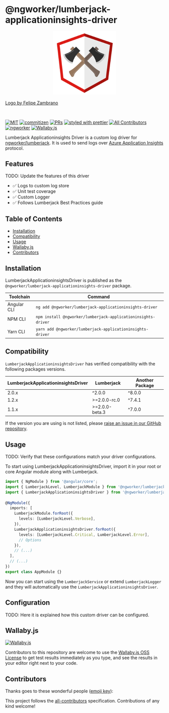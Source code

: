 # @ngworker/lumberjack-applicationinsights-driver

<p align="center">
 <img width="40%" height="40%" src="./logo.svg">
</p>

[Logo by Felipe Zambrano](http://instagram.com/octopez)

<br />

[![MIT](https://img.shields.io/packagist/l/doctrine/orm.svg?style=flat-square)]()
[![commitizen](https://img.shields.io/badge/commitizen-friendly-brightgreen.svg?style=flat-square)]()
[![PRs](https://img.shields.io/badge/PRs-welcome-brightgreen.svg?style=flat-square)]()
[![styled with prettier](https://img.shields.io/badge/styled_with-prettier-ff69b4.svg?style=flat-square)](https://github.com/prettier/prettier)
[![All Contributors](https://img.shields.io/badge/all_contributors-2-orange.svg?style=flat-square)](#contributors-)
[![ngworker](https://img.shields.io/badge/ngworker-%40-red)](https://github.com/ngworker/)
[![Wallaby.js](https://img.shields.io/badge/wallaby.js-powered-blue.svg?style=flat&logo=github)](https://wallabyjs.com/oss/)

Lumberjack Applicationinsights Driver is a custom log driver for [ngworker/lumberjack](https://github.com/ngworker/lumberjack). It is used to send logs over [Azure Application Insights](https://azure.microsoft.com/en-us/) protocol.

## Features

TODO: Update the features of this driver

- ✅ Logs to custom log store
- ✅ Unit test coverage
- ✅ Custom Logger
- ✅ Follows Lumberjack Best Practices guide

## Table of Contents

- [Installation](#installation)
- [Compatibility](#compatibility)
- [Usage](#usage)
- [Wallaby.js](#wallaby.js)
- [Contributors](#contributors)

## Installation

LumberjackApplicationinsightsDriver is published as the `@ngworker/lumberjack-applicationinsights-driver` package.

| Toolchain   | Command                                                       |
| ----------- | ------------------------------------------------------------- |
| Angular CLI | `ng add @ngworker/lumberjack-applicationinsights-driver`      |
| NPM CLI     | `npm install @ngworker/lumberjack-applicationinsights-driver` |
| Yarn CLI    | `yarn add @ngworker/lumberjack-applicationinsights-driver`    |

## Compatibility

`LumberjackApplicationinsightsDriver` has verified compatibility with the following packages versions.

| LumberjackApplicationinsightsDriver | Lumberjack     | Another Package |
| ----------------------------------- | -------------- | --------------- |
| 2.0.x                               | ^2.0.0         | ^8.0.0          |
| 1.2.x                               | >=2.0.0-rc.0   | ^7.4.1          |
| 1.1.x                               | >=2.0.0-beta.3 | ^7.0.0          |

If the version you are using is not listed, please [raise an issue in our GitHub repository](https://github.com/ngworker/lumberjack-applicationinsights-driver/issues/new).

## Usage

TODO: Verify that these configurations match your driver configurations.

To start using LumberjackApplicationinsightsDriver, import it in your root or core Angular module along with Lumberjack.

```ts
import { NgModule } from '@angular/core';
import { LumberjackLevel, LumberjackModule } from '@ngworker/lumberjack';
import { LumberjackApplicationinsightsDriver } from '@ngworker/lumberjack-applicationinsights-driver';

@NgModule({
  imports: [
    LumberjackModule.forRoot({
      levels: [LumberjackLevel.Verbose],
    }),
    LumberjackApplicationinsightsDriver.forRoot({
      levels: [LumberjackLevel.Critical, LumberjackLevel.Error],
      // Options
    }),
    // (...)
  ],
  // (...)
})
export class AppModule {}
```

Now you can start using the `LumberjackService` or extend `LumberjackLogger` and they will automatically use the `LumberjackApplicationinsightsDriver`.

## Configuration

TODO: Here it is explained how this custom driver can be configured.

## Wallaby.js

[![Wallaby.js](https://img.shields.io/badge/wallaby.js-powered-blue.svg?style=for-the-badge&logo=github)](https://wallabyjs.com/oss/)

Contributors to this repository are welcome to use the
[Wallaby.js OSS License](https://wallabyjs.com/oss/) to get
test results immediately as you type, and see the results in
your editor right next to your code.

## Contributors

Thanks goes to these wonderful people ([emoji key](https://allcontributors.org/docs/en/emoji-key)):

<!-- ALL-CONTRIBUTORS-LIST:START - Do not remove or modify this section -->
<!-- prettier-ignore-start -->
<!-- markdownlint-disable -->
<!-- markdownlint-enable -->
<!-- prettier-ignore-end -->

<!-- ALL-CONTRIBUTORS-LIST:END -->

This project follows the [all-contributors](https://github.com/all-contributors/all-contributors) specification. Contributions of any kind welcome!
